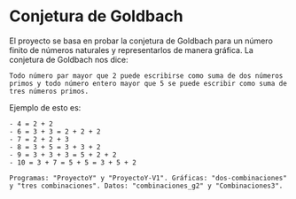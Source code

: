 # Conjetura de Goldbach

El proyecto se basa en probar la conjetura de Goldbach para un número finito de números naturales y representarlos de manera gráfica. La conjetura de Goldbach nos dice:

<p align="center">

	Todo número par mayor que 2 puede escribirse como suma de dos números primos y todo número entero mayor que 5 se puede escribir como suma de tres números primos.
	
</p>

Ejemplo de esto es:


	- 4 = 2 + 2
	- 6 = 3 + 3 = 2 + 2 + 2
	- 7 = 2 + 2 + 3
	- 8 = 3 + 5 = 3 + 3 + 2
	- 9 = 3 + 3 + 3 = 5 + 2 + 2
	- 10 = 3 + 7 = 5 + 5 = 3 + 5 + 2 

<p align="center">

	Programas: "ProyectoY" y "ProyectoY-V1". Gráficas: "dos-combinaciones" y "tres combinaciones". Datos: "combinaciones_g2" y "Combinaciones3". 